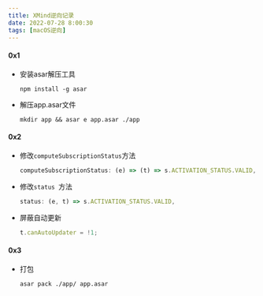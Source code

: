 ```yaml
---
title: XMind逆向记录
date: 2022-07-28 8:00:30
tags: [macOS逆向]
---
```




#### 0x1

- 安装asar解压工具

  ```shell
  npm install -g asar 
  ```

- 解压app.asar文件

  ```shell
  mkdir app && asar e app.asar ./app
  ```

  

#### 0x2

- 修改`computeSubscriptionStatus`方法

  ```javascript
  computeSubscriptionStatus: (e) => (t) => s.ACTIVATION_STATUS.VALID,
  ```

  

- 修改`status `方法

  ```javascript
  status: (e, t) => s.ACTIVATION_STATUS.VALID,
  ```

- 屏蔽自动更新

  ```javascript
  t.canAutoUpdater = !1;
  ```

#### 0x3

- 打包

  ```shell
  asar pack ./app/ app.asar
  ```

  
